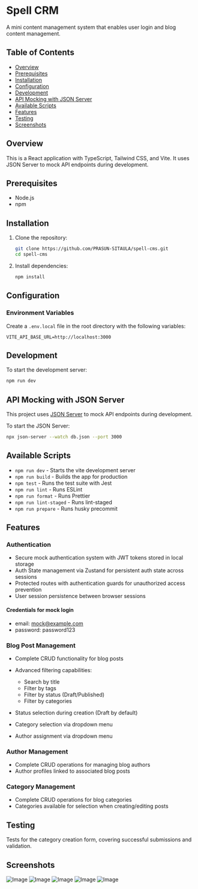 
# Spell CRM

A mini content management system that enables user login and blog content management.

## Table of Contents

- [Overview](#overview)
- [Prerequisites](#prerequisites)
- [Installation](#installation)
- [Configuration](#configuration)
- [Development](#development)
- [API Mocking with JSON Server](#api-mocking-with-json-server)
- [Available Scripts](#available-scripts)
- [Features](#features)
- [Testing](#testing)
- [Screenshots](#screenshots)

## Overview

This is a React application with TypeScript, Tailwind CSS, and Vite. It uses JSON Server to mock API endpoints during development.

## Prerequisites

- Node.js
- npm

## Installation

1. Clone the repository:
   ```bash
   git clone https://github.com/PRASUN-SITAULA/spell-cms.git
   cd spell-cms
   ```

2. Install dependencies:
   ```bash
   npm install
   ```

## Configuration

### Environment Variables

Create a `.env.local` file in the root directory with the following variables:

```
VITE_API_BASE_URL=http://localhost:3000
```


## Development

To start the development server:

```bash
npm run dev
```


## API Mocking with JSON Server

This project uses [JSON Server](https://github.com/typicode/json-server) to mock API endpoints during development.

To start the JSON Server:

```bash
npx json-server --watch db.json --port 3000
```


## Available Scripts

- `npm run dev` - Starts the vite development server
- `npm run build` - Builds the app for production
- `npm test` - Runs the test suite with Jest
- `npm run lint` - Runs ESLint
- `npm run format` - Runs Prettier
- `npm run lint-staged` - Runs lint-staged
- `npm run prepare` - Runs husky precommit

## Features

### Authentication
- Secure mock authentication system with JWT tokens stored in local storage
- Auth State management via Zustand for persistent auth state across sessions
- Protected routes with authentication guards for unauthorized access prevention
- User session persistence between browser sessions

#### Credentials for mock login
- email: mock@example.com
- password: password123

### Blog Post Management

- Complete CRUD functionality for blog posts
- Advanced filtering capabilities:
  - Search by title
  - Filter by tags
  - Filter by status (Draft/Published)
  - Filter by categories

- Status selection during creation (Draft by default)
- Category selection via dropdown menu
- Author assignment via dropdown menu

### Author Management
- Complete CRUD operations for managing blog authors
- Author profiles linked to associated blog posts

### Category Management
- Complete CRUD operations for blog categories
- Categories available for selection when creating/editing posts

## Testing
Tests for the category creation form, covering successful submissions and validation.

## Screenshots
![Image](https://github.com/user-attachments/assets/cac6abb4-31ba-4da0-ad60-28a0f0158999)
![Image](https://github.com/user-attachments/assets/b4c2e962-79e7-41af-b009-05556936e4d7)
![Image](https://github.com/user-attachments/assets/e69a0d1d-4333-47de-9e7b-99b766771f0b)
![Image](https://github.com/user-attachments/assets/4359f9f7-cbdc-4864-bcf0-aa142f4e9673)
![Image](https://github.com/user-attachments/assets/0fc621c8-5ce5-4adf-a4e8-c7b97f33768c)
